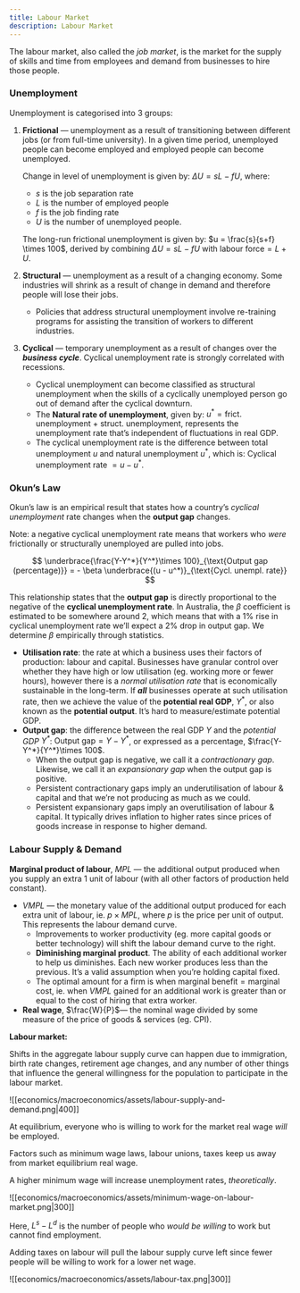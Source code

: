 ```yaml
---
title: Labour Market
description: Labour Market
---
```


The labour market, also called the *job market*, is the market for the supply of skills and time from employees and demand from businesses to hire those people.

### Unemployment

Unemployment is categorised into 3 groups:

1. **Frictional** — unemployment as a result of transitioning between different jobs (or from full-time university). In a given time period, unemployed people can become employed and employed people can become unemployed.
    
    Change in level of unemployment is given by: $\Delta U = sL - fU$, where:
    
    - $s$ is the job separation rate
    - $L$ is the number of employed people
    - $f$ is the job finding rate
    - $U$ is the number of unemployed people.
    
    The long-run frictional unemployment is given by: $u = \frac{s}{s+f} \times 100$, derived by combining $\Delta U = sL - fU$ with $\text{labour force}=L+U$.
    
2. **Structural** — unemployment as a result of a changing economy. Some industries will shrink as a result of change in demand and therefore people will lose their jobs.
    - Policies that address structural unemployment involve re-training programs for assisting the transition of workers to different industries.
3. **Cyclical** — temporary unemployment as a result of changes over the ***business cycle***. Cyclical unemployment rate is strongly correlated with recessions. 
    - Cyclical unemployment can become classified as structural unemployment when the skills of a cyclically unemployed person go out of demand after the cyclical downturn.
    - The **Natural rate of unemployment**, given by: $u^* = \text{frict. unemployment + struct. unemployment}$, represents the unemployment rate that’s independent of fluctuations in real GDP.
    - The cyclical unemployment rate is the difference between total unemployment $u$ and natural unemployment $u^*$, which is: $\text{Cyclical unemployment rate }= u - u^*$.

### Okun’s Law

Okun’s law is an empirical result that states how a country’s *cyclical unemployment* rate changes when the **output gap** changes. 

Note: a negative cyclical unemployment rate means that workers who *were* frictionally or structurally unemployed are pulled into jobs.

$$
\underbrace{\frac{Y-Y^*}{Y^*}\times 100}_{\text{Output gap (percentage)}}  = - \beta \underbrace{(u - u^*)}_{\text{Cycl. unempl. rate}}
$$

This relationship states that the **output gap** is directly proportional to the negative of the **cyclical unemployment rate**. In Australia, the $\beta$ coefficient is estimated to be somewhere around 2, which means that with a 1% rise in cyclical unemployment rate we’ll expect a 2% drop in output gap. We determine $\beta$  empirically through statistics.

- **Utilisation rate**: the rate at which a business uses their factors of production: labour and capital. Businesses have granular control over whether they have high or low utilisation (eg. working more or fewer hours), however there is a *normal utilisation rate* that is economically sustainable in the long-term. If ***all*** businesses operate at such utilisation rate, then we achieve the value of the **potential real GDP**, $Y^*$, or also known as the **potential output**. It’s hard to measure/estimate potential GDP.
- **Output gap**: the difference between the real GDP $Y$ and the *potential GDP $Y^*$*: $\text{Output gap} = Y - Y^*$, or expressed as a percentage, $\frac{Y-Y^*}{Y^*}\times 100$.
    - When the output gap is negative, we call it a *contractionary gap*. Likewise, we call it an *expansionary gap* when the output gap is positive.
    - Persistent contractionary gaps imply an underutilisation of labour & capital and that we’re not producing as much as we could.
    - Persistent expansionary gaps imply an overutilisation of labour & capital. It typically drives inflation to higher rates since prices of goods increase in response to higher demand.

### Labour Supply & Demand

**Marginal product of labour**, $MPL$ — the additional output produced when you supply an extra 1 unit of labour (with all other factors of production held constant).

- $VMPL$ — the monetary value of the additional output produced for each extra unit of labour, ie. $p\times MPL$, where $p$ is the price per unit of output. This represents the labour demand curve.
    - Improvements to worker productivity (eg. more capital goods or better technology) will shift the labour demand curve to the right.
    - **Diminishing marginal product**. The ability of each additional worker to help us diminishes. Each new worker produces less than the previous. It’s a valid assumption when you’re holding capital fixed.
    - The optimal amount for a firm is when $\text{marginal benefit}=\text{marginal cost}$, ie. when $VMPL$ gained for an additional work is greater than or equal to the cost of hiring that extra worker.
- **Real wage**, $\frac{W}{P}$— the nominal wage divided by some measure of the price of goods & services (eg. CPI).




**Labour market:**

Shifts in the aggregate labour supply curve can happen due to immigration, birth rate changes, retirement age changes, and any number of other things that influence the general willingness for the population to participate in the labour market.

![[economics/macroeconomics/assets/labour-supply-and-demand.png|400]]

At equilibrium, everyone who is willing to work for the market real wage *will* be employed.

Factors such as minimum wage laws, labour unions, taxes keep us away from market equilibrium real wage.

A higher minimum wage will increase unemployment rates, *theoretically*.

![[economics/macroeconomics/assets/minimum-wage-on-labour-market.png|300]]

Here, $L^s-L^d$ is the number of people who *would be willing* to work but cannot find employment.

Adding taxes on labour will pull the labour supply curve left since fewer people will be willing to work for a lower net wage.

![[economics/macroeconomics/assets/labour-tax.png|300]]


